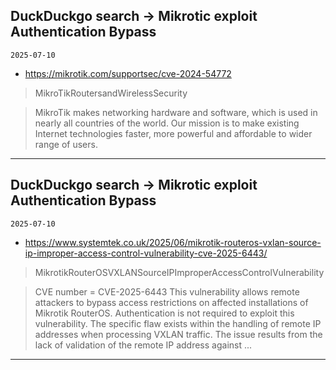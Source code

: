 ## DuckDuckgo search -> Mikrotic exploit Authentication Bypass
`2025-07-10`

* https://mikrotik.com/supportsec/cve-2024-54772

<blockquote>
 MikroTikRoutersandWirelessSecurity
</blockquote>
<blockquote>
MikroTik makes networking hardware and software, which is used in nearly all countries of the world. Our mission is to make existing Internet technologies faster, more powerful and affordable to wider range of users.
</blockquote>

---

## DuckDuckgo search -> Mikrotic exploit Authentication Bypass
`2025-07-10`

* https://www.systemtek.co.uk/2025/06/mikrotik-routeros-vxlan-source-ip-improper-access-control-vulnerability-cve-2025-6443/

<blockquote>
 MikrotikRouterOSVXLANSourceIPImproperAccessControlVulnerability
</blockquote>
<blockquote>
CVE number &#61; CVE-2025-6443 This vulnerability allows remote attackers to bypass access restrictions on affected installations of Mikrotik RouterOS. Authentication is not required to exploit this vulnerability. The specific flaw exists within the handling of remote IP addresses when processing VXLAN traffic. The issue results from the lack of validation of the remote IP address against ...
</blockquote>

---

